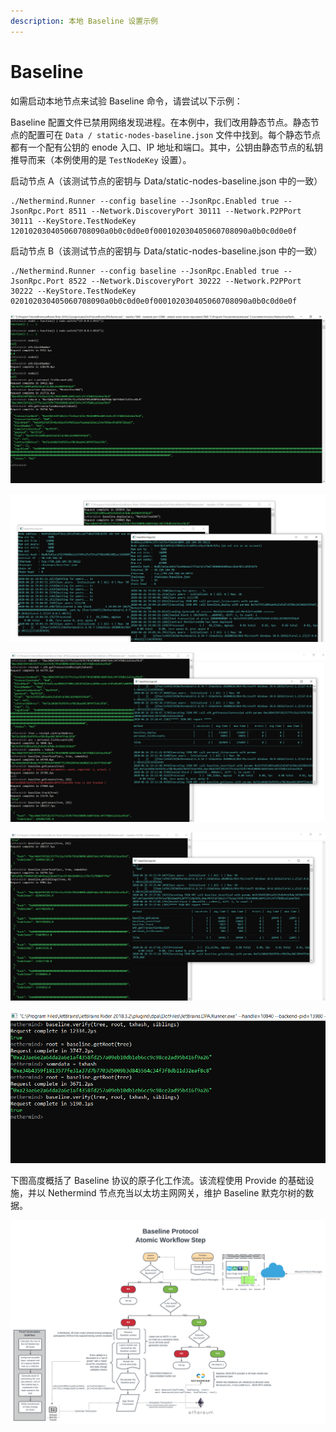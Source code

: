 ```yaml
---
description: 本地 Baseline 设置示例
---
```


# Baseline

如需启动本地节点来试验 Baseline 命令，请尝试以下示例：

Baseline 配置文件已禁用网络发现进程。在本例中，我们改用静态节点。静态节点的配置可在 `Data / static-nodes-baseline.json` 文件中找到。每个静态节点都有一个配有公钥的 enode 入口、IP 地址和端口。其中，公钥由静态节点的私钥推导而来（本例使用的是 `TestNodeKey` 设置）。

启动节点 A（该测试节点的密钥与 Data/static-nodes-baseline.json 中的一致）

```text
./Nethermind.Runner --config baseline --JsonRpc.Enabled true --JsonRpc.Port 8511 --Network.DiscoveryPort 30111 --Network.P2PPort 30111 --KeyStore.TestNodeKey 120102030405060708090a0b0c0d0e0f000102030405060708090a0b0c0d0e0f
```

启动节点 B（该测试节点的密钥与 Data/static-nodes-baseline.json 中的一致）

```text
./Nethermind.Runner --config baseline --JsonRpc.Enabled true --JsonRpc.Port 8522 --Network.DiscoveryPort 30222 --Network.P2PPort 30222 --KeyStore.TestNodeKey 020102030405060708090a0b0c0d0e0f000102030405060708090a0b0c0d0e0f
```

![&#x9996;&#x6B21;&#x8FDE;&#x63A5;&#x4E24;&#x4E2A;&#x8282;&#x70B9;&#x5E76;&#x90E8;&#x7F72; baseline &#x9ED8;&#x514B;&#x5C14;&#x6811;&#x5408;&#x7EA6;](../.gitbook/assets/image%20%2833%29.png)

![&#x5411;&#x4E00;&#x4E2A;&#x8282;&#x70B9;&#x53D1;&#x9001;&#x4EA4;&#x6613;&#xFF0C;&#x8BE5;&#x8282;&#x70B9;&#x4F1A;&#x521B;&#x5EFA;&#x4E00;&#x4E2A;&#x65B0;&#x533A;&#x5757;&#x5E76;&#x5E7F;&#x64AD;&#x5B83;](../.gitbook/assets/image%20%2832%29.png)

![&#x4E0E;&#x65B0;&#x90E8;&#x7F72;&#x7684; Baseline &#x9ED8;&#x514B;&#x5C14;&#x6811;&#x5408;&#x7EA6;&#x4EA4;&#x4E92;&#x7684;&#x793A;&#x4F8B;&#xFF08;&#x5982;&#x9047;&#x9519;&#x8BEF;&#xFF0C;&#x8BF7;&#x53C2;&#x9605;&#x201C;&#x5E38;&#x89C1;&#x95EE;&#x9898;&#x201D;&#xFF09;](../.gitbook/assets/image%20%2834%29.png)

![&#x6B64;&#x5904;&#x6211;&#x4EEC;&#x5C06;&#x4E00;&#x4E9B;&#x6570;&#x636E;&#x6DFB;&#x52A0;&#x5230;&#x4E86;&#x9ED8;&#x514B;&#x5C14;&#x6811;&#x4E0A;&#xFF0C;&#x7136;&#x540E;&#x8BF7;&#x6C42;&#xFF08;&#x65C1;&#x652F;&#x8DEF;&#x5F84;&#x7684;&#xFF09;&#x9ED8;&#x514B;&#x5C14;&#x8BC1;&#x660E;](../.gitbook/assets/image%20%2835%29.png)

![&#x4F7F;&#x7528;&#x9ED8;&#x514B;&#x5C14;&#x6839;&#x548C;&#x65C1;&#x652F;&#x8DEF;&#x5F84;&#x6765;&#x9A8C;&#x8BC1;&#x67D0;&#x4E2A;&#x53F6;&#x8282;&#x70B9;](../.gitbook/assets/image%20%2836%29.png)

下图高度概括了 Baseline 协议的原子化工作流。该流程使用 Provide 的基础设施，并以 Nethermind 节点充当以太坊主网网关，维护 Baseline 默克尔树的数据。

![](../.gitbook/assets/provide_neth%20%281%29.png)

